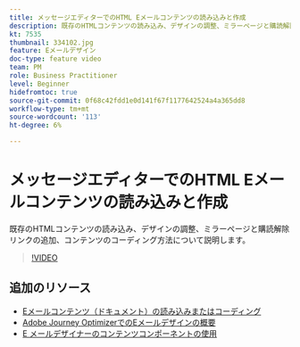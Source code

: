 ```yaml
---
title: メッセージエディターでのHTML Eメールコンテンツの読み込みと作成
description: 既存のHTMLコンテンツの読み込み、デザインの調整、ミラーページと購読解除リンクの追加、コンテンツのコーディング方法について説明します。
kt: 7535
thumbnail: 334102.jpg
feature: Eメールデザイン
doc-type: feature video
team: PM
role: Business Practitioner
level: Beginner
hidefromtoc: true
source-git-commit: 0f68c42fdd1e0d141f67f1177642524a4a365dd8
workflow-type: tm+mt
source-wordcount: '113'
ht-degree: 6%

---
```



# メッセージエディターでのHTML Eメールコンテンツの読み込みと作成

既存のHTMLコンテンツの読み込み、デザインの調整、ミラーページと購読解除リンクの追加、コンテンツのコーディング方法について説明します。

>[!VIDEO](https://video.tv.adobe.com/v/334102?quality=12)

## 追加のリソース

* [Eメールコンテンツ（ドキュメント）の読み込みまたはコーディング](https://experienceleague.adobe.com/docs/journey-optimizer/using/create-messages/email-designer/existing-content.html)
* [Adobe Journey OptimizerでのEメールデザインの概要](https://experienceleague.adobe.com/docs/journey-optimizer/using/create-messages/email-designer/design-emails.html)
* [E メールデザイナーのコンテンツコンポーネントの使用](https://experienceleague.adobe.com/docs/journey-optimizer/using/create-messages/email-designer/design-emails.html)
